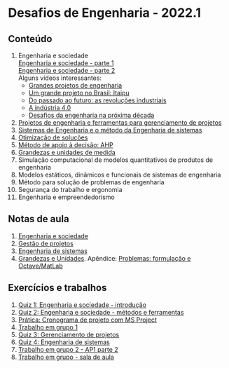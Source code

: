 # Desafios de Engenharia - 2022.1

## Conteúdo   

1. Engenharia e sociedade   
[Engenharia e sociedade - parte 1](des_aulas/des_engenharia-sociedade.pdf)  
[Engenharia e sociedade - parte 2](des_aulas/des_engenharia-sociedade-2.pdf)  
Alguns vídeos interessantes:  
   - [Grandes projetos de engenharia](https://www.youtube.com/watch?v=gU485CESr4k)  
   - [Um grande projeto no Brasil: Itaipu](https://www.youtube.com/watch?v=9uIaa2eOxhc)  
   - [Do passado ao futuro: as revoluções industriais](https://youtu.be/urq74GM5smg)  
   - [A indústria 4.0](https://youtu.be/RPC7yo99Nxs)  
   - [Desafios da engenharia na próxima década](https://www.youtube.com/watch?v=kH96qhxfCpg)  
4.  [Projetos de engenharia e ferramentas para gerenciamento de projetos](des_aulas/des_gerencia_projetos.pdf)
5.  [Sistemas de Engenharia e o método da Engenharia de sistemas](des_aulas/des_engenharia_sistemas.pdf)
6.  [Otimização de soluções](des_aulas/des_solucao_otima.pdf)
7.  [Método de apoio à decisão: AHP](des_aulas/des_ahp.pdf)
8.  [Grandezas e unidades de medida](des_aulas/des_grandezas_unidades.pdf)
9.  Simulação computacional de modelos quantitativos de produtos de engenharia 
10.  Modelos estáticos, dinâmicos e funcionais de sistemas de engenharia
11.  Método para solução de problemas de engenharia
12. Segurança do trabalho e ergonomia
13. Engenharia e empreendedorismo

## Notas de aula
1. [Engenharia e sociedade](des_aulas/notas/des_engenharia_sociedade.md)
2. [Gestão de projetos](des_aulas/notas/des_projetos.md)
3. [Engenharia de sistemas](des_aulas/notas/des_engenharia_sistemas.md)
4. [Grandezas e Unidades](des_aulas/notas/desafios_nota_grandezas_unidades.pdf). Apêndice: [Problemas: formulação e Octave/MatLab](des_aulas/notas/desafios_nota_grandezas_unidades_apendice.pdf) 


## Exercícios e trabalhos

1. [Quiz 1: Engenharia e sociedade - introdução](des_aulas/des_form_1.pdf)
2. [Quiz 2: Engenharia e sociedade - métodos e ferramentas](des_aulas/des_form_2.pdf)
3. [Prática: Cronograma de projeto com MS Project](des_aulas/des_praticaMSProject.md)   
4. [Trabalho em grupo 1](des_aulas/des_trabalho_1.pdf)
5. [Quiz 3: Gerenciamento de projetos](des_aulas/des_form3.pdf)
6. [Quiz 4: Engenharia de sistemas](des_aulas/des_form4.pdf)
7. [Trabalho em grupo 2 - AP1 parte 2](des_aulas/desafios_AP1_trabalho.pdf)
8. [Trabalho em grupo - sala de aula](des_aulas/des_trabalho_3.pdf)
